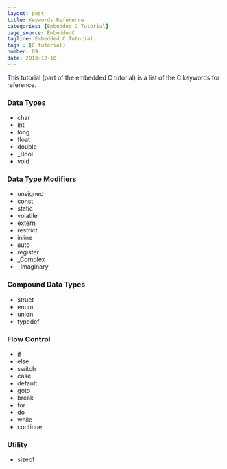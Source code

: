 ```yaml
---
layout: post
title: Keywords Reference
categories: [Embedded C Tutorial]
page_source: EmbeddedC
tagline: Embedded C Tutorial
tags : [C tutorial]
number: 09
date: 2013-12-10
---
```


This tutorial (part of the embedded C tutorial) is a list of the C keywords for reference.

### Data Types

* char
* int
* long
* float
* double
* \_Bool
* void

### Data Type Modifiers

* unsigned
* const
* static
* volatile
* extern
* restrict
* inline
* auto
* register
* \_Complex
* \_Imaginary

### Compound Data Types

* struct
* enum
* union
* typedef

### Flow Control

* if
* else
* switch
* case
* default
* goto
* break
* for
* do
* while
* continue

### Utility

* sizeof
